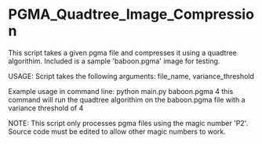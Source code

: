 # PGMA_Quadtree_Image_Compression
This script takes a given pgma file and compresses it using a quadtree algorithim.
Included is a sample 'baboon.pgma' image for testing.

USAGE:
Script takes the following arguments: file_name, variance_threshold

Example usage in command line:  python main.py baboon.pgma 4
this command will run the quadtree algorithim on the baboon.pgma file with a variance threshold of 4

NOTE:
This script only processes pgma files using the magic number 'P2'. Source code must be edited to allow 
other magic numbers to work.


